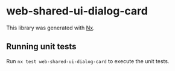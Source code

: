 # web-shared-ui-dialog-card

This library was generated with [Nx](https://nx.dev).

## Running unit tests

Run `nx test web-shared-ui-dialog-card` to execute the unit tests.
